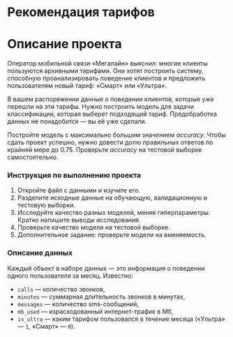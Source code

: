 
# Рекомендация тарифов

# Описание проекта

Оператор мобильной связи «Мегалайн» выяснил: многие клиенты пользуются архивными тарифами. Они хотят построить систему, способную проанализировать поведение клиентов и предложить пользователям новый тариф: «Смарт» или «Ультра».

В вашем распоряжении данные о поведении клиентов, которые уже перешли на эти тарифы. Нужно построить модель для задачи классификации, которая выберет подходящий тариф. Предобработка данных не понадобится — вы её уже сделали.

Постройте модель с максимально большим значением _accuracy_. Чтобы сдать проект успешно, нужно довести долю правильных ответов по крайней мере до 0.75. Проверьте _accuracy_ на тестовой выборке самостоятельно.

### Инструкция по выполнению проекта

1.  Откройте файл с данными и изучите его. 
2.  Разделите исходные данные на обучающую, валидационную и тестовую выборки.
3.  Исследуйте качество разных моделей, меняя гиперпараметры. Кратко напишите выводы исследования.
4.  Проверьте качество модели на тестовой выборке.
5.  Дополнительное задание: проверьте модели на вменяемость. 

### Описание данных

Каждый объект в наборе данных — это информация о поведении одного пользователя за месяц. Известно:

-   `сalls` — количество звонков,
-   `minutes` — суммарная длительность звонков в минутах,
-   `messages` — количество sms-сообщений,
-   `mb_used` — израсходованный интернет-трафик в Мб,
-   `is_ultra` — каким тарифом пользовался в течение месяца («Ультра» — `1`, «Смарт» — `0`).
